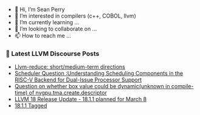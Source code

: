 - 👋 Hi, I’m Sean Perry
- 👀 I’m interested in compilers (c++, COBOL, llvm)
- 🌱 I’m currently learning ...
- 💞️ I’m looking to collaborate on ...
- 📫 How to reach me ...

<!---
s66perry/s66perry is a ✨ special ✨ repository because its `README.md` (this file) appears on your GitHub profile.
You can click the Preview link to take a look at your changes.
--->
### 📕 Latest LLVM Discourse Posts

<!-- DISCOURSE-LLVM:START -->
- [Llvm-reduce: short/medium-term directions](https://discourse.llvm.org/t/llvm-reduce-short-medium-term-directions/64591?page=3#post_52)
- [Scheduler Question :Understanding Scheduling Components in the RISC-V Backend for Dual-Issue Processor Support](https://discourse.llvm.org/t/scheduler-question-understanding-scheduling-components-in-the-risc-v-backend-for-dual-issue-processor-support/77514#post_2)
- [Question on whether box value could be dynamic&lpar;unknown in compile-time&rpar; of nvgpu.tma.create.descriptor](https://discourse.llvm.org/t/question-on-whether-box-value-could-be-dynamic-unknown-in-compile-time-of-nvgpu-tma-create-descriptor/77543#post_1)
- [LLVM 18 Release Update - 18.1.1 planned for March 8](https://discourse.llvm.org/t/llvm-18-release-update-18-1-1-planned-for-march-8/77509#post_2)
- [18.1.1 Tagged](https://discourse.llvm.org/t/18-1-1-tagged/77541#post_1)
<!-- DISCOURSE-LLVM:END -->
